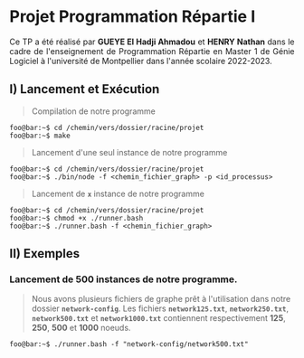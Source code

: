 # Projet Programmation Répartie I

<div align="justify"> Ce TP a été réalisé par <b>GUEYE El Hadji Ahmadou</b> et <b>HENRY Nathan</b> dans le cadre de l'enseignement de Programmation Répartie en Master 1 de Génie Logiciel à l'université de Montpellier dans l'année scolaire 2022-2023. </div>

## I) Lancement et Exécution

> Compilation de notre programme
```console
foo@bar:~$ cd /chemin/vers/dossier/racine/projet
foo@bar:~$ make
```

> Lancement d'une seul instance de notre programme
```console
foo@bar:~$ cd /chemin/vers/dossier/racine/projet
foo@bar:~$ ./bin/node -f <chemin_fichier_graph> -p <id_processus>
```

> Lancement de **`x`** instance de notre programme
```console
foo@bar:~$ cd /chemin/vers/dossier/racine/projet
foo@bar:~$ chmod +x ./runner.bash
foo@bar:~$ ./runner.bash -f <chemin_fichier_graph>
```

## II) Exemples

### Lancement de 500 instances de notre programme.

> Nous avons plusieurs fichiers de graphe prêt à l'utilisation dans notre dossier **`network-config`**. Les fichiers **`network125.txt`**, **`network250.txt`**, **`network500.txt`** et **`network1000.txt`** contiennent respectivement **125**, **250**, **500** et **1000** noeuds. 

```console
foo@bar:~$ ./runner.bash -f "network-config/network500.txt"
```

